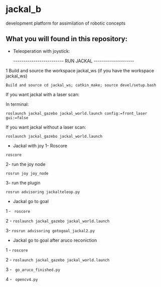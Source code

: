 # jackal_b
development platform for assimilation of robotic concepts
## What you will found in this repository:
* Teleoperation with joystick:

    ------------------------- RUN JACKAL --------------------

1 Build and source the workspace jackal_ws (if you have the workspace jackal_ws)

`Build and source cd jackal_ws; catkin_make; source devel/setup.bash`

If you want jackal with a laser scan:

In terminal:

`roslaunch jackal_gazebo jackal_world.launch config:=front_laser gui:=false`

If you want jackal without a laser scan:

`roslaunch jackal_gazebo jackal_world.launch`

* Jackal with joy 
1- Roscore

`roscore`

2- run the joy node

`rosrun joy joy_node`

3- run the plugin

`rosrun advisoring jackalteleop.py`

* Jackal go to goal 

1 - ` roscore`

2 - `roslaunch jackal_gazebo jackal_world.launch`

3- `rosrun advisoring gotogoal_jackal2.py`

* Jackal go to goal after aruco reconiction 

1 - ` roscore `

2 - `roslaunch jackal_gazebo jackal_world.launch`

3 - ` go_aruco_finished.py` 

4 - ` opencv4.py` 
